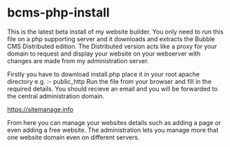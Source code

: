 # bcms-php-install
This is the latest beta install of my website builder. You only need to run this file on a php supporting server and it downloads 
and extracts the Bubble CMS Distributed edition. The Distributed version acts like a proxy for your domain to request and display your website on your webserver with changes are made from my administration server.

Firstly you have to download install.php place it in your root apache directory e.g. :- public_http
Run the file from your browser and fill in the required details. You should recieve an email and you will be forwarded to the central administration domain.

https://sitemanage.info

From here you can manage your websites details such as adding a page or even adding a free website. The administration lets you manage more that one website domain even on different servers.
